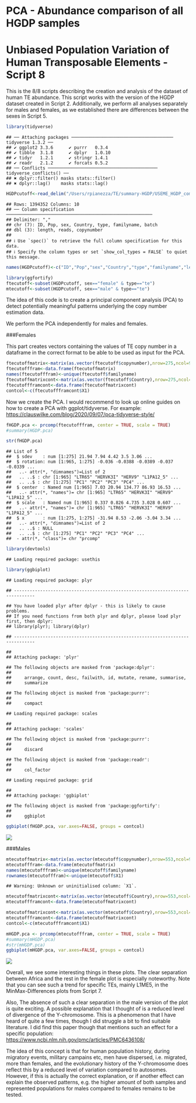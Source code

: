 PCA - Abundance comparison of all HGDP samples
================

# Unbiased Population Variation of Human Transposable Elements - Script 8

This is the 8/8 scripts describing the creation and analysis of the
dataset of human TE abundance. This script works with the version of the
HGDP dataset created in Script 2. Additionally, we perform all analyses
separately for males and females, as we established there are
differences between the sexes in Script 5.

``` r
library(tidyverse)
```

    ## ── Attaching packages ─────────────────────────────────────── tidyverse 1.3.2 ──
    ## ✔ ggplot2 3.3.6      ✔ purrr   0.3.4 
    ## ✔ tibble  3.1.8      ✔ dplyr   1.0.10
    ## ✔ tidyr   1.2.1      ✔ stringr 1.4.1 
    ## ✔ readr   2.1.2      ✔ forcats 0.5.2 
    ## ── Conflicts ────────────────────────────────────────── tidyverse_conflicts() ──
    ## ✖ dplyr::filter() masks stats::filter()
    ## ✖ dplyr::lag()    masks stats::lag()

``` r
HGDPcutoff<-read_delim("/Users/rpianezza/TE/summary-HGDP/USEME_HGDP_complete_reflib6.2_mq10_batchinfo_cutoff0.01.txt",comment="#")
```

    ## Rows: 1394352 Columns: 10
    ## ── Column specification ────────────────────────────────────────────────────────
    ## Delimiter: ","
    ## chr (7): ID, Pop, sex, Country, type, familyname, batch
    ## dbl (3): length, reads, copynumber
    ## 
    ## ℹ Use `spec()` to retrieve the full column specification for this data.
    ## ℹ Specify the column types or set `show_col_types = FALSE` to quiet this message.

``` r
names(HGDPcutoff)<-c("ID","Pop","sex","Country","type","familyname","length","reads","copynumber","batch")
```

``` r
library(ggfortify)
ftecutoff<-subset(HGDPcutoff, sex=="female" & type=="te")
mtecutoff<-subset(HGDPcutoff, sex=="male" & type=="te")
```

The idea of this code is to create a principal component analysis (PCA)
to detect potentially meaningful patterns underlying the copy number
estimation data.

We perform the PCA independently for males and females.

\###Females

This part creates vectors containing the values of TE copy number in a
dataframe in the correct format to be able to be used as input for the
PCA.

``` r
ftecutoffmatrix<-matrix(as.vector(ftecutoff$copynumber),nrow=275,ncol=965,byrow=T)
ftecutofffram<-data.frame(ftecutoffmatrix)
names(ftecutofffram)<-unique(ftecutoff$familyname)
ftecutoffmatrixcont<-matrix(as.vector(ftecutoff$Country),nrow=275,ncol=965,byrow=T)
ftecutoffframcont<-data.frame(ftecutoffmatrixcont)
contcol<-c(ftecutoffframcont$X1)
```

Now we create the PCA. I would recommend to look up online guides on how
to create a PCA with ggplot/tidyverse. For example:
<https://clauswilke.com/blog/2020/09/07/pca-tidyverse-style/>

``` r
fHGDP.pca <- prcomp(ftecutofffram, center = TRUE, scale = TRUE)
#summary(HGDP.pca)
```

``` r
str(fHGDP.pca)
```

    ## List of 5
    ##  $ sdev    : num [1:275] 21.94 7.94 4.42 3.5 3.06 ...
    ##  $ rotation: num [1:965, 1:275] -0.036 -0.0388 -0.0389 -0.037 -0.0339 ...
    ##   ..- attr(*, "dimnames")=List of 2
    ##   .. ..$ : chr [1:965] "LTR65" "HERVK3I" "HERV9" "L1PA12_5" ...
    ##   .. ..$ : chr [1:275] "PC1" "PC2" "PC3" "PC4" ...
    ##  $ center  : Named num [1:965] 7.03 20.94 134.77 86.93 16.53 ...
    ##   ..- attr(*, "names")= chr [1:965] "LTR65" "HERVK3I" "HERV9" "L1PA12_5" ...
    ##  $ scale   : Named num [1:965] 0.337 0.826 4.735 3.028 0.607 ...
    ##   ..- attr(*, "names")= chr [1:965] "LTR65" "HERVK3I" "HERV9" "L1PA12_5" ...
    ##  $ x       : num [1:275, 1:275] -31.94 8.53 -2.06 -3.04 3.34 ...
    ##   ..- attr(*, "dimnames")=List of 2
    ##   .. ..$ : NULL
    ##   .. ..$ : chr [1:275] "PC1" "PC2" "PC3" "PC4" ...
    ##  - attr(*, "class")= chr "prcomp"

``` r
library(devtools)
```

    ## Loading required package: usethis

``` r
library(ggbiplot)
```

    ## Loading required package: plyr

    ## ------------------------------------------------------------------------------

    ## You have loaded plyr after dplyr - this is likely to cause problems.
    ## If you need functions from both plyr and dplyr, please load plyr first, then dplyr:
    ## library(plyr); library(dplyr)

    ## ------------------------------------------------------------------------------

    ## 
    ## Attaching package: 'plyr'

    ## The following objects are masked from 'package:dplyr':
    ## 
    ##     arrange, count, desc, failwith, id, mutate, rename, summarise,
    ##     summarize

    ## The following object is masked from 'package:purrr':
    ## 
    ##     compact

    ## Loading required package: scales

    ## 
    ## Attaching package: 'scales'

    ## The following object is masked from 'package:purrr':
    ## 
    ##     discard

    ## The following object is masked from 'package:readr':
    ## 
    ##     col_factor

    ## Loading required package: grid

    ## 
    ## Attaching package: 'ggbiplot'

    ## The following object is masked from 'package:ggfortify':
    ## 
    ##     ggbiplot

``` r
ggbiplot(fHGDP.pca, var.axes=FALSE, groups = contcol)
```

![](8_HumanTEs_Rmarkdown_files/figure-gfm/unnamed-chunk-7-1.png)<!-- -->

\###Males

``` r
mtecutoffmatrix<-matrix(as.vector(mtecutoff$copynumber),nrow=553,ncol=965,byrow=T)
mtecutofffram<-data.frame(mtecutoffmatrix)
names(mtecutofffram)<-unique(mtecutoff$familyname)
rownames(mtecutofffram)<-unique(mtecutoff$X1)
```

    ## Warning: Unknown or uninitialised column: `X1`.

``` r
mtecutoffmatrixcont<-matrix(as.vector(mtecutoff$Country),nrow=553,ncol=965,byrow=T)
mtecutoffframcont<-data.frame(mtecutoffmatrixcont)

mtecutoffmatrixcont<-matrix(as.vector(mtecutoff$Country),nrow=553,ncol=965,byrow=T)
mtecutoffframcont<-data.frame(mtecutoffmatrixcont)
contcol<-c(mtecutoffframcont$X1)

mHGDP.pca <- prcomp(mtecutofffram, center = TRUE, scale = TRUE)
#summary(mHGDP.pca)
#str(mHGDP.pca)
ggbiplot(mHGDP.pca, var.axes=FALSE, groups = contcol)
```

![](8_HumanTEs_Rmarkdown_files/figure-gfm/unnamed-chunk-8-1.png)<!-- -->

Overall, we see some interesting things in these plots. The clear
separation between Africa and the rest in the female plot is especially
noteworthy. Note that you can see such a trend for specific TEs, mainly
L1ME5, in the MinMax-Differences plots from Script 7.

Also, The absence of such a clear separation in the male version of the
plot is quite exciting. A possible explanation that I thought of is a
reduced level of divergence of the Y-chromosome. This is a phenomenon
that I have heard of quite a few times, though I did struggle a bit to
find suitable literature. I did find this paper though that mentions
such an effect for a specific population:
<https://www.ncbi.nlm.nih.gov/pmc/articles/PMC6436108/>

The idea of this concept is that for human population history, during
migratory events, military campains etc, men have dispersed,
i.e. migrated, more than females, and the evolutionary history of the
Y-chromosome does reflect this by a reduced level of variation compared
to autosomes. However, if this is actually the correct explanation, or
if another effect can explain the observed patterns, e.g. the higher
amount of both samples and represented populations for males compared to
females remains to be tested.
